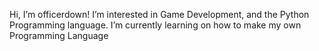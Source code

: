  Hi, I’m officerdown!
 I’m interested in Game Development, and the Python Programming language.
 I’m currently learning on how to make my own Programming Language


<!---
officerdownOfficial/officerdownOfficial is a ✨ special ✨ repository because its `README.md` (this file) appears on your GitHub profile.
You can click the Preview link to take a look at your changes.
--->

